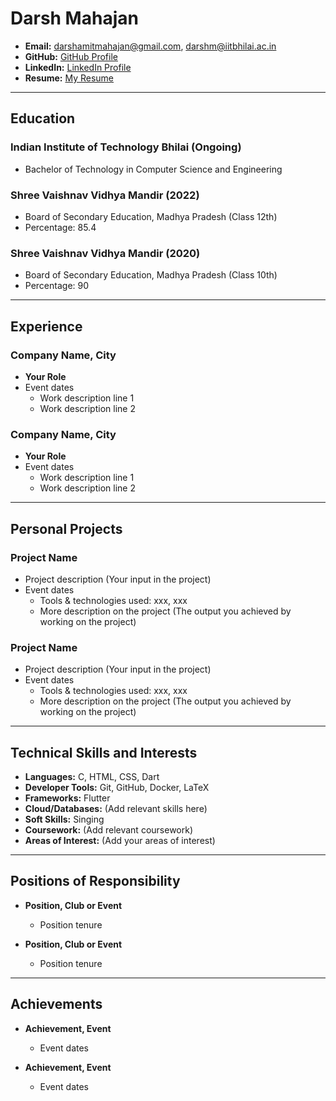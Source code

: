 # Darsh Mahajan
- **Email:** [darshamitmahajan@gmail.com](mailto:darshamitmahajan@gmail.com), [darshm@iitbhilai.ac.in](mailto:darshm@iitbhilai.ac.in)
- **GitHub:** [GitHub Profile](https://github.com/darshamitmahajan)
- **LinkedIn:** [LinkedIn Profile](https://www.linkedin.com/in/darshamitmahajan/)
- **Resume:** [My Resume](resume.pdf)

---

## Education

### Indian Institute of Technology Bhilai (Ongoing)
- Bachelor of Technology in Computer Science and Engineering

### Shree Vaishnav Vidhya Mandir (2022)
- Board of Secondary Education, Madhya Pradesh (Class 12th)
- Percentage: 85.4

### Shree Vaishnav Vidhya Mandir (2020)
- Board of Secondary Education, Madhya Pradesh (Class 10th)
- Percentage: 90

---

## Experience

### Company Name, City
- **Your Role**
- Event dates
  - Work description line 1
  - Work description line 2

### Company Name, City
- **Your Role**
- Event dates
  - Work description line 1
  - Work description line 2

---

## Personal Projects

### Project Name
- Project description (Your input in the project)
- Event dates
  - Tools & technologies used: xxx, xxx
  - More description on the project (The output you achieved by working on the project)

### Project Name
- Project description (Your input in the project)
- Event dates
  - Tools & technologies used: xxx, xxx
  - More description on the project (The output you achieved by working on the project)

---

## Technical Skills and Interests

- **Languages:** C, HTML, CSS, Dart
- **Developer Tools:** Git, GitHub, Docker, LaTeX
- **Frameworks:** Flutter
- **Cloud/Databases:** (Add relevant skills here)
- **Soft Skills:** Singing
- **Coursework:** (Add relevant coursework)
- **Areas of Interest:** (Add your areas of interest)

---

## Positions of Responsibility

- **Position, Club or Event**
  - Position tenure

- **Position, Club or Event**
  - Position tenure

---

## Achievements

- **Achievement, Event**
  - Event dates

- **Achievement, Event**
  - Event dates

